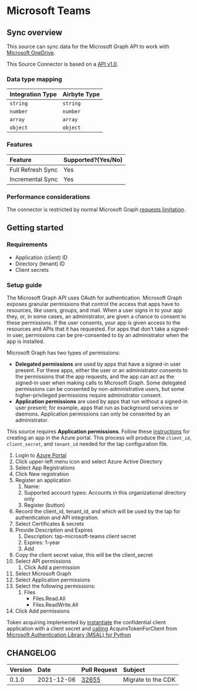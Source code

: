 # Microsoft Teams

## Sync overview

This source can sync data for the Microsoft Graph API to work with [Microsoft OneDrive](https://docs.microsoft.com/en-us/graph).

This Source Connector is based on a [API v1.0](https://docs.microsoft.com/en-us/graph/api/resources/teams-api-overview?view=graph-rest-1.0).

### Data type mapping

| Integration Type | Airbyte Type | 
|:-----------------|:-------------|
| `string`         | `string`     |
| `number`         | `number`     |
| `array`          | `array`      |
| `object`         | `object`     |

### Features

| Feature                       | Supported?\(Yes/No\) |
|:------------------------------|:---------------------|
| Full Refresh Sync             | Yes                  |
| Incremental Sync              | Yes                  |

### Performance considerations

The connector is restricted by normal Microsoft Graph [requests limitation](https://docs.microsoft.com/en-us/graph/throttling).

## Getting started

### Requirements

* Application \(client\) ID 
* Directory \(tenant\) ID
* Client secrets 

### Setup guide

The Microsoft Graph API uses OAuth for authentication. Microsoft Graph exposes granular permissions that control the access that apps have to resources, like users, groups, and mail. When a user signs in to your app they, or, in some cases, an administrator, are given a chance to consent to these permissions. If the user consents, your app is given access to the resources and APIs that it has requested. For apps that don't take a signed-in user, permissions can be pre-consented to by an administrator when the app is installed.

Microsoft Graph has two types of permissions:

* **Delegated permissions** are used by apps that have a signed-in user present. For these apps, either the user or an administrator consents to the permissions that the app requests, and the app can act as the signed-in user when making calls to Microsoft Graph. Some delegated permissions can be consented by non-administrative users, but some higher-privileged permissions require administrator consent.
* **Application permissions** are used by apps that run without a signed-in user present; for example, apps that run as background services or daemons. Application permissions can only be consented by an administrator.

This source requires **Application permissions**. Follow these [instructions](https://docs.microsoft.com/en-us/graph/auth-v2-service?context=graph%2Fapi%2F1.0&view=graph-rest-1.0) for creating an app in the Azure portal. This process will produce the `client_id`, `client_secret`, and `tenant_id` needed for the tap configuration file.

1. Login to [Azure Portal](https://portal.azure.com/#home)
2. Click upper-left menu icon and select Azure Active Directory
3. Select App Registrations
4. Click New registration
5. Register an application
   1. Name: 
   2. Supported account types: Accounts in this organizational directory only
   3. Register \(button\)
6. Record the client\_id, tenant\_id, and which will be used by the tap for authentication and API integration.
7. Select Certificates & secrets
8. Provide Description and Expires
   1. Description: tap-microsoft-teams client secret
   2. Expires: 1-year
   3. Add
9. Copy the client secret value, this will be the client\_secret
10. Select API permissions
    1. Click Add a permission
11. Select Microsoft Graph
12. Select Application permissions
13. Select the following permissions:
    1. Files 
       * Files.Read.All
       * Files.ReadWrite.All
14. Click Add permissions

Token acquiring implemented by [instantiate](https://docs.microsoft.com/en-us/azure/active-directory/develop/scenario-daemon-app-configuration?tabs=python#instantiate-the-msal-application) the confidential client application with a client secret and [calling](https://docs.microsoft.com/en-us/azure/active-directory/develop/scenario-daemon-acquire-token?tabs=python) AcquireTokenForClient from [Microsoft Authentication Library \(MSAL\) for Python](https://github.com/AzureAD/microsoft-authentication-library-for-python)

## CHANGELOG

| Version | Date       | Pull Request                                             | Subject            |
|:--------|:-----------|:---------------------------------------------------------|:-------------------|
| 0.1.0   | 2021-12-06 | [32655](https://github.com/airbytehq/airbyte/pull/32655) | Migrate to the CDK |
